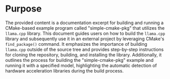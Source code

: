 # Purpose
The provided content is a documentation excerpt for building and running a CMake-based example program called "simple-cmake-pkg" that utilizes the `llama.cpp` library. This document guides users on how to build the `llama.cpp` library and subsequently use it in an external project by leveraging CMake's `find_package()` command. It emphasizes the importance of building `llama.cpp` outside of the source tree and provides step-by-step instructions for cloning the repository, building, and installing the library. Additionally, it outlines the process for building the "simple-cmake-pkg" example and running it with a specified model, highlighting the automatic detection of hardware acceleration libraries during the build process.
